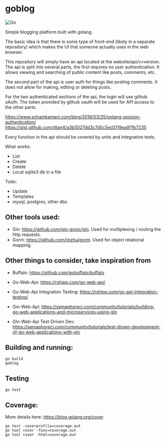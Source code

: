 # goblog
![Go](https://github.com/compscidr/goblog/workflows/Go/badge.svg)

Simple blogging platform built with golang.

The basic idea is that there is some type of front-end (likely in a separate
repository) which makes the UI that someone actually uses in the web browser.

This repository will simply have an api located at the website/api/v<version.
The api is split into several parts, the first requires no user authentication.
It allows viewing and searching of public content like posts, comments, etc.

The second part of the api is user auth for things like posting comments. It
does not allow for making, editing or deleting posts.

For the two authenticated sections of the api, the login will use github oAuth.
The token provided by github oauth will be used for API access to the other
parts.

https://www.sohamkamani.com/blog/2018/03/25/golang-session-authentication/
https://gist.github.com/dtan4/a3b5027dd3c7d5c5ed3119ea97fb7235

Every function in the api should be covered by units and integration tests.

What works:
- List
- Create
- Delete
- Local sqlite3 db in a file

Todo:
- Update
- Templates
- mysql, postgres, other dbs

## Other tools used:
- Gin: https://github.com/gin-gonic/gin. Used for multiplexing / routing the
http requests.
- Gorm: https://github.com/jinzhu/gorm. Used for object relational mapping.

## Other things to consider, take inspiration from
- Buffalo: https://github.com/gobuffalo/buffalo

- Go-Web-Api: https://rshipp.com/go-web-api/
- Go-Web-Api Integration Testing: https://rshipp.com/go-api-integration-testing/

- Gin-Web-Api: https://semaphoreci.com/community/tutorials/building-go-web-applications-and-microservices-using-gin
- GIn-Web-Api Test-Driven Dev: https://semaphoreci.com/community/tutorials/test-driven-development-of-go-web-applications-with-gin

## Building and running:
```
go build
goblog
```

## Testing
```
go test
```

## Coverage:
More details here: https://blog.golang.org/cover
```
go test -coverprofile=coverage.out
go tool cover -func=coverage.out
go tool cover -html=coverage.out
```
